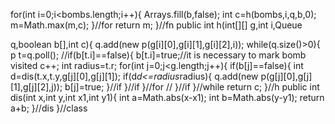 for(int i=0;i<bombs.length;i++){
Arrays.fill(b,false);
int c=h(bombs,i,q,b,0);
m=Math.max(m,c);
}//for
return m;
}//fn
public int h(int[][] g,int i,Queue<p> q,boolean b[],int c){
q.add(new p(g[i][0],g[i][1],g[i][2],i));
while(q.size()>0){
p t=q.poll();
//if(b[t.i]==false){
b[t.i]=true;//it is necessary to mark bomb visited
c++;
int radius=t.r;
for(int j=0;j<g.length;j++){
if(b[j]==false){
int d=dis(t.x,t.y,g[j][0],g[j][1]);
if(d*d<=radius*radius){
q.add(new p(g[j][0],g[j][1],g[j][2],j));
b[j]=true;
}//if
}//if
}//for
// }//if
}//while
return c;
}//h
public int dis(int x,int y,int x1,int y1){
int a=Math.abs(x-x1);
int b=Math.abs(y-y1);
return a+b;
}//dis
}//class